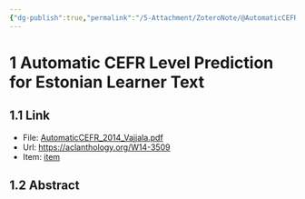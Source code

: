 ```yaml
---
{"dg-publish":true,"permalink":"/5-Attachment/ZoteroNote/@AutomaticCEFR_2014_Vajjala/","title":"Automatic CEFR Level Prediction for Estonian Learner Text"}
---
```


# 1 Automatic CEFR Level Prediction for Estonian Learner Text
## 1.1 Link
- File: [AutomaticCEFR_2014_Vajjala.pdf](zotero://open-pdf/library/items/S3JZ4LHA)
- Url: https://aclanthology.org/W14-3509
- Item: [item](zotero://select/library/items/8XMGHTXN)
## 1.2 Abstract